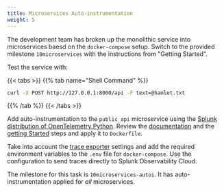 ```yaml
---
title: Microservices Auto-instrumentation
weight: 5
---
```

The development team has broken up the monolithic service into microservices baesd on the `docker-compose` setup. Switch to the provided milestone `10microservices` with the instructions from "Getting Started".

Test the service with:

{{< tabs >}}
{{% tab name="Shell Command" %}}

``` bash
curl -X POST http://127.0.0.1:8000/api -F text=@hamlet.txt
```

{{% /tab %}}
{{< /tabs >}}

Add auto-instrumentation to the `public_api` microservice using the [Splunk distribution of OpenTelemetry Python][splunk-otel-python]. Review the [documentation][splunk-py-instrument] and the [getting Started][splunk-py-instrument] steps and apply it to `Dockerfile`.

Take into account the [trace exporter][otel-py-exporter] settings and add the required environment variables to the `.env` file for `docker-compose`. Use the configuration to send traces directly to Splunk  Observability Cloud.

The milestone for this task is `10microservices-autoi`. It has auto-instrumentation applied for *all* microservices.

[splunk-otel-python]: https://github.com/signalfx/splunk-otel-python
[otel-py-exporter]: https://github.com/signalfx/splunk-otel-python/blob/main/docs/advanced-config.md#trace-exporters
[splunk-py-instrument]: https://docs.splunk.com/Observability/gdi/get-data-in/application/python/get-started.html#nav-Instrument-a-Python-application
